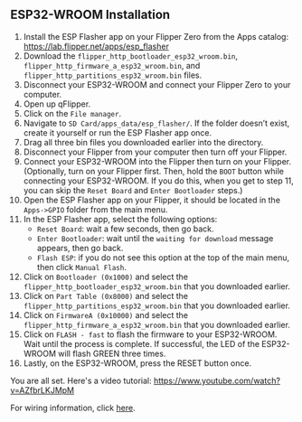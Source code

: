 ## ESP32-WROOM Installation
1. Install the ESP Flasher app on your Flipper Zero from the Apps catalog: https://lab.flipper.net/apps/esp_flasher
2. Download the `flipper_http_bootloader_esp32_wroom.bin`, `flipper_http_firmware_a_esp32_wroom.bin`, and `flipper_http_partitions_esp32_wroom.bin` files.
3. Disconnect your ESP32-WROOM and connect your Flipper Zero to your computer.
4. Open up qFlipper.
5. Click on the `File manager`.
6. Navigate to `SD Card/apps_data/esp_flasher/`. If the folder doesn’t exist, create it yourself or run the ESP Flasher app once.
7. Drag all three bin files you downloaded earlier into the directory.
8. Disconnect your Flipper from your computer then turn off your Flipper.
9. Connect your ESP32-WROOM into the Flipper then turn on your Flipper. (Optionally, turn on your Flipper first. Then, hold the `BOOT` button while connecting your ESP32-WROOM. If you do this, when you get to step 11, you can skip the `Reset Board` and `Enter Bootloader` steps.)
10. Open the ESP Flasher app on your Flipper, it should be located in the `Apps->GPIO` folder from the main menu. 
11. In the ESP Flasher app, select the following options:
    - `Reset Board`: wait a few seconds, then go back.
    - `Enter Bootloader`: wait until the `waiting for download` message appears, then go back.
    - `Flash ESP`: if you do not see this option at the top of the main menu, then click `Manual Flash`.
13. Click on `Bootloader (0x1000)` and select the `flipper_http_bootloader_esp32_wroom.bin` that you downloaded earlier.
14. Click on `Part Table (0x8000)` and select the `flipper_http_partitions_esp32_wroom.bin` that you downloaded earlier.
15. Click on `FirmwareA (0x10000)` and select the `flipper_http_firmware_a_esp32_wroom.bin` that you downloaded earlier.
16. Click on `FLASH - fast` to flash the firmware to your ESP32-WROOM. Wait until the process is complete. If successful, the LED of the ESP32-WROOM will flash GREEN three times.
17. Lastly, on the ESP32-WROOM, press the RESET button once.

You are all set. Here's a video tutorial: https://www.youtube.com/watch?v=AZfbrLKJMpM

For wiring information, click [here](https://github.com/jblanked/FlipperHTTP?tab=readme-ov-file#wiring).